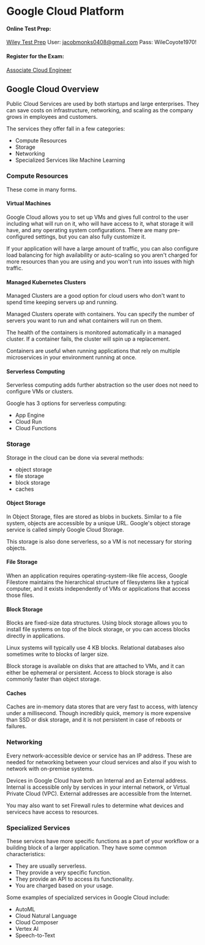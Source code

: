# Google Cloud Platform

#### Online Test Prep:
[Wiley Test Prep](https://app.efficientlearning.com/pv5/v8/5/app/google/871446googleclceacesg2e.html?#welcome)
User: jacobmonks0408@gmail.com
Pass: WileCoyote1970!

#### Register for the Exam:
[Associate Cloud Engineer](https://cloud.google.com/learn/certification/guides/cloud-engineer)

## Google Cloud Overview
Public Cloud Services are used by both startups and large enterprises. They can save costs on infrastructure, networking, and scaling as the company grows in employees and customers.

The services they offer fall in a few categories:

- Compute Resources
- Storage
- Networking
- Specialized Services like Machine Learning

### Compute Resources
These come in many forms.

#### Virtual Machines
Google Cloud allows you to set up VMs and gives full control to the user including what will run on it, who will have access to it, what storage it will have, and any operating system configurations. There are many pre-configured settings, but you can also fully customize it.

If your application will have a large amount of traffic, you can also configure load balancing for high availability or auto-scaling so you aren't charged for more resources than you are using and you won't run into issues with high traffic.

#### Managed Kubernetes Clusters
Managed Clusters are a good option for cloud users who don't want to spend time keeping servers up and running.

Managed Clusters operate with containers. You can specify the number of servers you want to run and what containers will run on them.

The health of the containers is monitored automatically in a managed cluster. If a container fails, the cluster will spin up a replacement.

Containers are useful when running applications that rely on multiple microservices in your environment running at once.

#### Serverless Computing
Serverless computing adds further abstraction so the user does not need to configure VMs or clusters.

Google has 3 options for serverless computing:

- App Engine
- Cloud Run
- Cloud Functions

### Storage
Storage in the cloud can be done via several methods:

- object storage
- file storage
- block storage
- caches

#### Object Storage
In Object Storage, files are stored as blobs in buckets. Similar to a file system, objects are accessible by a unique URL. Google's object storage service is called simply Google Cloud Storage.

This storage is also done serverless, so a VM is not necessary for storing objects.

#### File Storage
When an application requires operating-system-like file access, Google Filestore maintains the hierarchical structure of filesystems like a typical computer, and it exists independently of VMs or applications that access those files.

#### Block Storage
Blocks are fixed-size data structures. Using block storage allows you to install file systems on top of the block storage, or you can access blocks directly in applications.

Linux systems will typically use 4 KB blocks. Relational databases also sometimes write to blocks of larger size.

Block storage is available on disks that are attached to VMs, and it can either be ephemeral or persistent. Access to block storage is also commonly faster than object storage.

#### Caches
Caches are in-memory data stores that are very fast to access, with latency under a millisecond. Though incredibly quick, memory is more expensive than SSD or disk storage, and it is not persistent in case of reboots or failures.

### Networking
Every network-accessible device or service has an IP address. These are needed for networking between your cloud services and also if you wish to network with on-premise systems.

Devices in Google Cloud have both an Internal and an External address. Internal is accessible only by services in your internal network, or Virtual Private Cloud (VPC). External addresses are accessible from the Internet.

You may also want to set Firewall rules to determine what devices and servicecs have access to resources.

### Specialized Services
These services have more specific functions as a part of your workflow or a building block of a larger application. They have some common characteristics:

- They are usually serverless.
- They provide a very specific function.
- They provide an API to access its functionality.
- You are charged based on your usage.

Some examples of specialized services in Google Cloud include:

- AutoML
- Cloud Natural Language
- Cloud Composer
- Vertex AI
- Speech-to-Text
